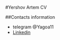 #Yershov Artem CV

##Contacts information
- telegram @Yagoa11
- [Linkedin](https://www.linkedin.com/feed/)
